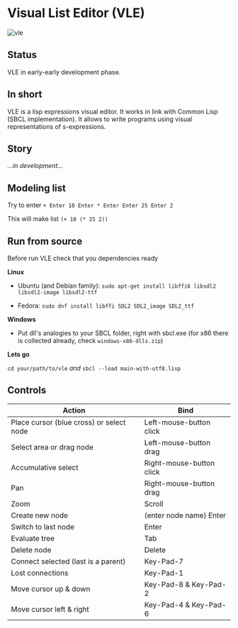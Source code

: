 # Visual List Editor (VLE)
![vle](https://github.com/honix/Visual-List-Editor/blob/master/wiki/find-alice-2.png)

## Status
VLE in early-early development phase.

## In short
VLE is a lisp expressions visual editor. It works in link with Common Lisp (SBCL implementation).
It allows to write programs using visual representations of s-expressions.

## Story
*...in development...*

## Modeling list
Try to enter
```+ Enter 10 Enter * Enter Enter 25 Enter 2```

This will make list
```(+ 10 (* 25 2))```

## Run from source
Before run VLE check that you dependencies ready

**Linux**

- Ubuntu (and Debian family): ```sudo apt-get install libffi6 libsdl2 libsdl2-image libsdl2-ttf```

- Fedora: ```sudo dnf install libffi SDL2 SDL2_image SDL2_ttf```

**Windows**

- Put dll's analogies to your SBCL folder, right with sbcl.exe (for x86 there is collected already, check ```windows-x86-dlls.zip```)

**Lets go**

```cd your/path/to/vle``` *and* ```sbcl --load main-with-utf8.lisp```

## Controls
Action | Bind
-------|------
Place cursor (blue cross) or select node | Left-mouse-button click
Select area or drag node | Left-mouse-button drag
Accumulative select | Right-mouse-button click
Pan | Right-mouse-button drag
Zoom | Scroll
Create new node | (enter node name) Enter
Switch to last node | Enter
Evaluate tree | Tab
Delete node | Delete
Connect selected (last is a parent)| Key-Pad-7
Lost connections | Key-Pad-1
Move cursor up & down | Key-Pad-8 & Key-Pad-2
Move cursor left & right | Key-Pad-4 & Key-Pad-6

